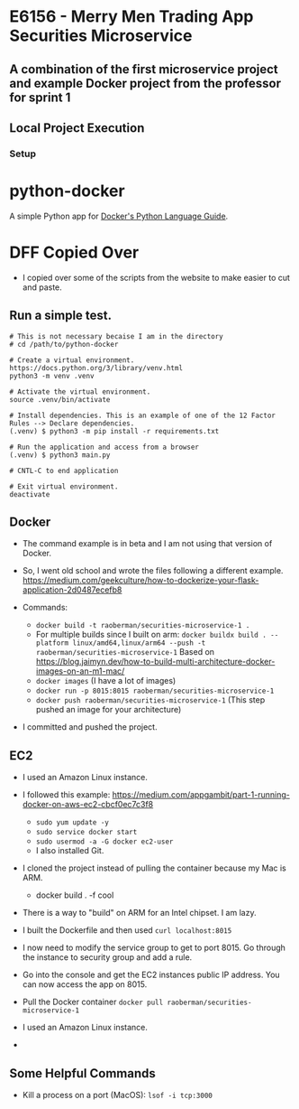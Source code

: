 # E6156 - Merry Men Trading App Securities Microservice

## A combination of the first microservice project and example Docker project from the professor for sprint 1

## Local Project Execution

### Setup

# python-docker

A simple Python app for [Docker's Python Language Guide](https://docs.docker.com/language/python).

# DFF Copied Over

- I copied over some of the scripts from the website to make easier to cut and paste.

## Run a simple test.

```
# This is not necessary becaise I am in the directory
# cd /path/to/python-docker

# Create a virtual environment. https://docs.python.org/3/library/venv.html
python3 -m venv .venv

# Activate the virtual environment.
source .venv/bin/activate

# Install dependencies. This is an example of one of the 12 Factor Rules --> Declare dependencies.
(.venv) $ python3 -m pip install -r requirements.txt

# Run the application and access from a browser
(.venv) $ python3 main.py

# CNTL-C to end application

# Exit virtual environment.
deactivate
```

## Docker

- The command example is in beta and I am not using that version of Docker.


- So, I went old school and wrote the files following a different example.  https://medium.com/geekculture/how-to-dockerize-your-flask-application-2d0487ecefb8

- Commands:
  - ```docker build -t raoberman/securities-microservice-1 .```
  - For multiple builds since I built on arm: ```docker buildx build . --platform linux/amd64,linux/arm64 --push -t raoberman/securities-microservice-1``` Based on https://blog.jaimyn.dev/how-to-build-multi-architecture-docker-images-on-an-m1-mac/
  - ```docker images``` (I have a lot of images)
  - ```docker run -p 8015:8015 raoberman/securities-microservice-1```
  - ```docker push raoberman/securities-microservice-1``` (This step pushed an image for your architecture)

- I committed and pushed the project. 

## EC2

- I used an Amazon Linux instance.


- I followed this example: https://medium.com/appgambit/part-1-running-docker-on-aws-ec2-cbcf0ec7c3f8
  - ```sudo yum update -y```
  - ```sudo service docker start```
  - ```sudo usermod -a -G docker ec2-user```
  - I also installed Git.


- I cloned the project instead of pulling the container because my Mac is ARM.
  - docker build  . -f cool


- There is a way to "build" on ARM for an Intel chipset. I am lazy.


- I built the Dockerfile and then used ```curl localhost:8015```


- I now need to modify the service group to get to port 8015. Go through the instance to security group and add a rule.


- Go into the console and get the EC2 instances public IP address. You can now access the app on 8015.


- Pull the Docker container ```docker pull raoberman/securities-microservice-1```


- I used an Amazon Linux instance.
- 

## Some Helpful Commands

- Kill a process on a port (MacOS): ```lsof -i tcp:3000```



